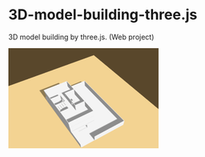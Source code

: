 # 3D-model-building-three.js

3D model building by three.js. (Web project)

<img src="Animation.gif" width="300" height="200" />